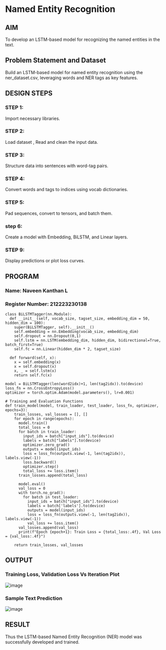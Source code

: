 # Named Entity Recognition

## AIM

To develop an LSTM-based model for recognizing the named entities in the text.

## Problem Statement and Dataset
Build an LSTM-based model for named entity recognition using the ner_dataset.csv, leveraging words and NER tags as key features.

## DESIGN STEPS

### STEP 1:
Import necessary libraries.
### STEP 2:
Load dataset , Read and clean the input data.
### STEP 3:
Structure data into sentences with word-tag pairs.
### STEP 4:
Convert words and tags to indices using vocab dictionaries.
### STEP 5:
Pad sequences, convert to tensors, and batch them.
### step 6:
Create a model with Embedding, BiLSTM, and Linear layers.
### STEP 9:
Display predictions or plot loss curves.

## PROGRAM
### Name: Naveen Kanthan L
### Register Number: 212223230138
```
class BiLSTMTagger(nn.Module):
  def __init__(self, vocab_size, tagset_size, embedding_dim = 50, hidden_dim = 100):
    super(BiLSTMTagger, self).__init__()
    self.embedding = nn.Embedding(vocab_size, embedding_dim)
    self.dropout = nn.Dropout(0,1)
    self.lstm = nn.LSTM(embedding_dim, hidden_dim, bidirectional=True, batch_first=True)
    self.fc = nn.Linear(hidden_dim * 2, tagset_size)

  def forward(self, x):
    x = self.embedding(x)
    x = self.dropout(x)
    x, _ = self.lstm(x)
    return self.fc(x)      

model = BiLSTMTagger(len(word2idx)+1, len(tag2idx)).to(device)
loss_fn = nn.CrossEntropyLoss()
optimizer = torch.optim.Adam(model.parameters(), lr=0.001)

# Training and Evaluation Functions
def train_model(model, train_loader, test_loader, loss_fn, optimizer, epochs=3):
    train_losses, val_losses = [], []
    for epoch in range(epochs):
      model.train()
      total_loss = 0
      for batch in train_loader:
        input_ids = batch["input_ids"].to(device)
        labels = batch["labels"].to(device)
        optimizer.zero_grad()
        outputs = model(input_ids)
        loss = loss_fn(outputs.view(-1, len(tag2idx)), labels.view(-1))
        loss.backward()
        optimizer.step()
        total_loss += loss.item()
      train_losses.append(total_loss)

      model.eval()
      val_loss = 0
      with torch.no_grad():
        for batch in test_loader:
          input_ids = batch["input_ids"].to(device)
          labels = batch['labels'].to(device)
          outputs = model(input_ids)
          loss = loss_fn(outputs.view(-1, len(tag2idx)), labels.view(-1))
          val_loss += loss.item()
      val_losses.append(val_loss)
      print(f"Epoch {epoch+1}: Train Loss = {total_loss:.4f}, Val Loss = {val_loss:.4f}")          

    return train_losses, val_losses

```
## OUTPUT

### Training Loss, Validation Loss Vs Iteration Plot

![image](https://github.com/user-attachments/assets/33017c57-6923-46d2-a36f-c5d186d085d9)

### Sample Text Prediction

![image](https://github.com/user-attachments/assets/8d212a3d-1da9-41b1-ab98-b0cd4c22dbb4)

## RESULT
Thus the LSTM-based Named Entity Recognition (NER) model was successfully developed and trained.
